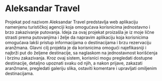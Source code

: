 # Aleksandar Travel

Projekat pod nazivom Aleksandar Travel predstavlja web aplikaciju namenjenu turističkoj agenciji koja omogućava korisnicima jednostavno i brzo zakazivanje putovanja. Ideja za ovaj projekat proizašla je iz moje lične strasti prema putovanjima i želje da napravim aplikaciju koja korisnicima omogućava lakši pristup informacijama o destinacijama i brzu rezervaciju aranžmana. Glavni cilj projekta je da korisnicima omogući najefikasniji i najbrži put do željene destinacije, sa naglaskom na jednostavnost korišćenja i brzinu zakazivanja. Kroz ovaj sistem, korisnici mogu pregledati dostupne destinacije, detaljno upoznati svaku od njih, a nakon prijave, zakazati aranžmane, pregledati galeriju slika, ostaviti komentare i upravljati omiljenim destinacijama.
